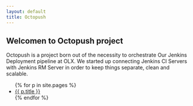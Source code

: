 ```yaml
---
layout: default
title: Octopush
---
```

 
<section class="content">
<h2>Welcomen to Octopush project</h2>

Octopush is a project born out of the necessity to orchestrate Our Jenkins Deployment pipeline at OLX. We started up connecting Jenkins CI Servers with Jenkins RM Server in order to keep things separate, clean and scalable. 


<ul>
        {% for p in site.pages %}
        <li>
		<a href="{{ site.baseurl }}{{ p.url }}">{{ p.title }}</a>
        </li>
        {% endfor %}
    </ul>
</section>
